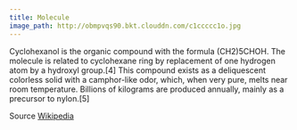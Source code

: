 ```yaml
---
title: Molecule
image_path: http://obmpvqs90.bkt.clouddn.com/c1ccccc1o.jpg
---
```

Cyclohexanol is the organic compound with the formula (CH2)5CHOH.
The molecule is related to cyclohexane ring by replacement of one hydrogen atom by a hydroxyl group.[4]
This compound exists as a deliquescent colorless solid with a camphor-like odor, which, when very pure,
melts near room temperature. Billions of kilograms are produced annually, mainly as a precursor to nylon.[5]

Source [Wikipedia](https://en.wikipedia.org/wiki/Cyclohexanol)
